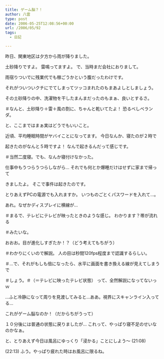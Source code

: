 ```yaml
---
title: ゲーム脳？！
author: 八雲
type: post
date: 2006-05-25T12:08:56+00:00
url: /2006/05/92
tags:
  - 日記

---
```

昨日、関東地区は夕方から雨が降りました。
  
土砂降りですよ。 雷鳴ってますよ。 で、当時まだ会社におりまして。
  
雨宿りついでに残業代でも稼ごうかという腹だったわけです。
  
それがついついクチにでてしまってツッコまれたのもまあよしとしましょう。
  
その土砂降りの中、洗濯物を干したまんまだったのもまぁ、良いとするさ。
  
＃なんと、土砂降り＋雷＋風の割に、ちゃんと乾いてたよ！ 恐るべしベランダ。

と、ここまではまぁ実はどうでもいいこと。
  
近頃、平均睡眠時間がヤバイことになってます。 今日なんか、寝たのが２時で
  
起きたのがなんと５時ですよ！ なんで起きるんだって感じです。
  
＃当然二度寝。でも、なんか寝付けなかった。
  
仕事中もうつらうつらしながら… それでも何とか爆睡だけはせずに家まで帰って
  
きましたよ。 そこで事件は起きたのです。

とりあえずPCの電源でも入れますか。 いつものごとくパスワードを入れて…。
  
あれ。なぜかディスプレイに横線が…
  
＃まるで、テレビにテレビが映ったときのような感じ。 わかります？帯が流れる
  
＃みたいな。
  
おおお。目が進化しすぎたか！？（どう考えてもちがう）
  
＃わかりにくいので解説。 人の目は秒間120fps程度まで認識するらしい。
  
＃…で、それがもしも倍になったら、水平に画面を書き換える線が見えてしまうで
  
＃しょう。＃（＝テレビに映ったテレビ状態） って、全然解説になってないっｗ

…ふと冷静になって周りを見渡してみると…ああ。視界にスキャンライン入ってる…
  
これがゲーム脳なのか！（だからちがうって）

１０分後には普通の状態に戻りましたが… これって、やっぱり寝不足のせいなのかなぁ。
  
と、とりあえず今日は風呂にゆっくり「浸かる」ことにしよう～ (21:08)

(22:13) ふう。やっぱり疲れた時はお風呂に限るね。

